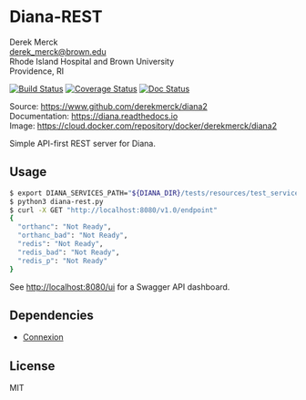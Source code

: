 Diana-REST
=================

Derek Merck  
<derek_merck@brown.edu>  
Rhode Island Hospital and Brown University  
Providence, RI  

[![Build Status](https://travis-ci.org/derekmerck/diana2.svg?branch=master)](https://travis-ci.org/derekmerck/diana2)
[![Coverage Status](https://codecov.io/gh/derekmerck/diana2/branch/master/graph/badge.svg)](https://codecov.io/gh/derekmerck/diana2)
[![Doc Status](https://readthedocs.org/projects/diana/badge/?version=master)](https://diana.readthedocs.io/en/master/?badge=master)

Source: <https://www.github.com/derekmerck/diana2>  
Documentation: <https://diana.readthedocs.io>  
Image:  <https://cloud.docker.com/repository/docker/derekmerck/diana2>


Simple API-first REST server for Diana. 

Usage
-------------

```bash
$ export DIANA_SERVICES_PATH="${DIANA_DIR}/tests/resources/test_services.yml"
$ python3 diana-rest.py
$ curl -X GET "http://localhost:8080/v1.0/endpoint"
{
  "orthanc": "Not Ready",
  "orthanc_bad": "Not Ready",
  "redis": "Not Ready",
  "redis_bad": "Not Ready",
  "redis_p": "Not Ready"
}
```

See <http://localhost:8080/ui> for a Swagger API dashboard.


Dependencies
-------------

- [Connexion](https://connexion.readthedocs.io/en/latest/index.html)


License
-------------

MIT


